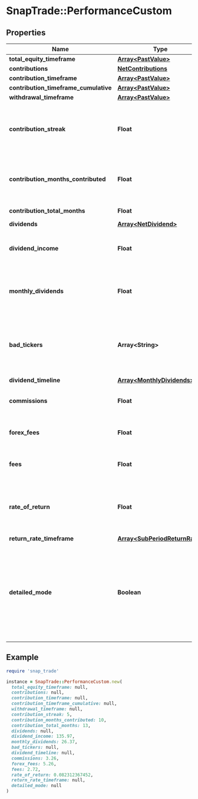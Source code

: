 # SnapTrade::PerformanceCustom

## Properties

| Name | Type | Description | Notes |
| ---- | ---- | ----------- | ----- |
| **total_equity_timeframe** | [**Array&lt;PastValue&gt;**](PastValue.md) |  | [optional] |
| **contributions** | [**NetContributions**](NetContributions.md) |  | [optional] |
| **contribution_timeframe** | [**Array&lt;PastValue&gt;**](PastValue.md) |  | [optional] |
| **contribution_timeframe_cumulative** | [**Array&lt;PastValue&gt;**](PastValue.md) |  | [optional] |
| **withdrawal_timeframe** | [**Array&lt;PastValue&gt;**](PastValue.md) |  | [optional] |
| **contribution_streak** | **Float** | Current streak of cosecutive months where contributions were made | [optional] |
| **contribution_months_contributed** | **Float** | Number of months in the timeframe with contributions | [optional] |
| **contribution_total_months** | **Float** | Total months in timeframe | [optional] |
| **dividends** | [**Array&lt;NetDividend&gt;**](NetDividend.md) |  | [optional] |
| **dividend_income** | **Float** | Total dividends received over the timeframe | [optional] |
| **monthly_dividends** | **Float** | Average dividends received per month over the timeframe | [optional] |
| **bad_tickers** | **Array&lt;String&gt;** | list of tickers which may not be supported or may not have accurate price data | [optional] |
| **dividend_timeline** | [**Array&lt;MonthlyDividends&gt;**](MonthlyDividends.md) |  | [optional] |
| **commissions** | **Float** | commissions incurred during the timeframe | [optional] |
| **forex_fees** | **Float** | forex fees incurred during the timeframe | [optional] |
| **fees** | **Float** | other fees incurred during the timeframe | [optional] |
| **rate_of_return** | **Float** | The return rate over the timeframe. Annualized if timeframe is longer than 1 year | [optional] |
| **return_rate_timeframe** | [**Array&lt;SubPeriodReturnRate&gt;**](SubPeriodReturnRate.md) |  | [optional] |
| **detailed_mode** | **Boolean** | Whether the user has detailed mode enabled (more frequent data points for totalEquity and contribution timeframes) | [optional] |

## Example

```ruby
require 'snap_trade'

instance = SnapTrade::PerformanceCustom.new(
  total_equity_timeframe: null,
  contributions: null,
  contribution_timeframe: null,
  contribution_timeframe_cumulative: null,
  withdrawal_timeframe: null,
  contribution_streak: 5,
  contribution_months_contributed: 10,
  contribution_total_months: 13,
  dividends: null,
  dividend_income: 135.97,
  monthly_dividends: 26.37,
  bad_tickers: null,
  dividend_timeline: null,
  commissions: 3.26,
  forex_fees: 5.26,
  fees: 2.72,
  rate_of_return: 0.082312367452,
  return_rate_timeframe: null,
  detailed_mode: null
)
```

